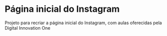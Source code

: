 # Página inicial do Instagram

Projeto para recriar a página inicial do Instagram, com aulas oferecidas pela Digital Innovation One
